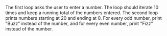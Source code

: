The first loop asks the user to enter a number. The loop should iterate 10 times and keep a running total of the numbers 
entered. The second loop prints numbers starting at 20 and ending at 0. For every odd number, print "Buzz" instead of the 
number, and for every even number, print "Fizz" instead of the number.

